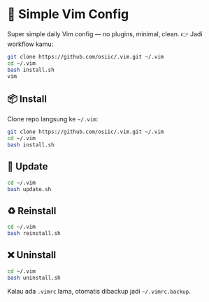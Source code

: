 # 📝 Simple Vim Config

Super simple daily Vim config — no plugins, minimal, clean.
👉 Jadi workflow kamu:  
```bash
git clone https://github.com/osiic/.vim.git ~/.vim
cd ~/.vim
bash install.sh
vim
````

## 📦 Install

Clone repo langsung ke `~/.vim`:

```bash
git clone https://github.com/osiic/.vim.git ~/.vim
cd ~/.vim
bash install.sh
````

## 🔧 Update

```bash
cd ~/.vim
bash update.sh
```

## ♻️ Reinstall

```bash
cd ~/.vim
bash reinstall.sh
```

## ❌ Uninstall

```bash
cd ~/.vim
bash uninstall.sh
```

Kalau ada `.vimrc` lama, otomatis dibackup jadi `~/.vimrc.backup`.

